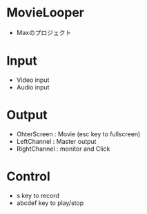 # MovieLooper

- Maxのプロジェクト

# Input
- Video input
- Audio input

# Output
- OhterScreen : Movie (esc key to fullscreen)
- LeftChannel : Master output
- RightChannel : monitor and Click

# Control
- s key to record
- abcdef key to play/stop

